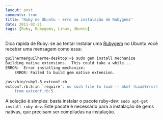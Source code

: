 ```yaml
---
layout: post
comments: true
title: "Ruby no Ubuntu - erro na instalação de Rubygems"
date: 2011-02-21
tags: [Ruby, Rubygems, Linux, Ubuntu]
---
```

Dica rápida de Ruby: se ao tentar instalar uma [Rubygem](http://rubygems.org) no Ubuntu você receber uma mensagem como essa:

```sh
guilherme@guilherme-desktop:~$ sudo gem install mechanize
Building native extensions.  This could take a while...
ERROR:  Error installing mechanize:
    ERROR: Failed to build gem native extension.

/usr/bin/ruby1.8 extconf.rb
extconf.rb:5:in `require': no such file to load -- mkmf (LoadError)
    from extconf.rb:5
```

A solução é simples: basta instalar o pacote ruby-dev: `sudo apt-get install ruby-dev`. Este pacote é necessário para a instalação de gems nativas, que precisam ser compiladas na instalação.
